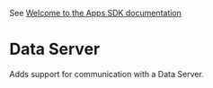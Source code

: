 See [Welcome to the Apps SDK documentation](https://apps.developer.homey.app/)

# Data Server

Adds support for communication with a Data Server.

